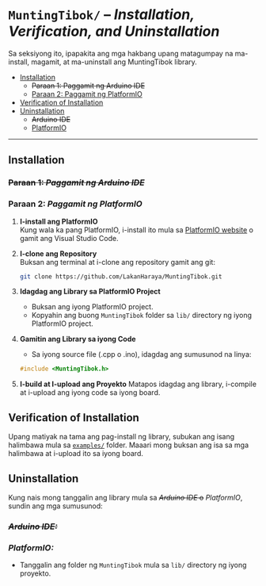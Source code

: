 # `MuntingTibok/` – *Installation, Verification, and Uninstallation*

Sa seksiyong ito, ipapakita ang mga hakbang upang matagumpay na ma-install, magamit, at ma-uninstall ang MuntingTibok library.

- [Installation](#installation)  
  - ~~Paraan 1: Paggamit ng Arduino IDE~~
  - [Paraan 2: Paggamit ng PlatformIO](#paraan-2-paggamit-ng-platformio)
- [Verification of Installation](#verification-of-installation)  
- [Uninstallation](#uninstallation)  
  - ~~Arduino IDE~~ 
  - [PlatformIO](#platformio)  

---
## Installation

### ~~Paraan 1: *Paggamit ng Arduino IDE*~~

<!-- 1. **I-download ang Library**  
   I-download ang `MuntingTibok` library zip file mula sa [MuntingTibok Repository](https://github.com/LakanHaraya/MuntingTibok.git).

2. **Buksan ang Arduino IDE**  
   I-launch ang Arduino IDE sa iyong computer.

3. **Magdagdag ng Library**  
   - Pumunta sa `Sketch` menu at piliin ang `Include Library` > `Add .ZIP Library...`.
   - Hanapin ang na-download na `MuntingTibok` zip file at piliin ito.
   
    >   Matapos itong gawin, awtomatikong madadagdag ang library sa iyong Arduino IDE.

4. **I-verify ang Pagkakasunod ng Installation**  
   - Pumunta sa `Sketch` > `Include Library` at hanapin ang `MuntingTibok` sa listahan ng mga available na library.  
   - Kung makikita mo ito, matagumpay na itong na-install. -->

### Paraan 2: *Paggamit ng PlatformIO*

1. **I-install ang PlatformIO**  
   Kung wala ka pang PlatformIO, i-install ito mula sa [PlatformIO website](https://platformio.org/) o gamit ang Visual Studio Code.

2. **I-clone ang Repository**  
   Buksan ang terminal at i-clone ang repository gamit ang git:
   ```bash
   git clone https://github.com/LakanHaraya/MuntingTibok.git
   ```

3. **Idagdag ang Library sa PlatformIO Project**

   - Buksan ang iyong PlatformIO project.
   - Kopyahin ang buong `MuntingTibok` folder sa `lib/` directory ng iyong PlatformIO project.

4. **Gamitin ang Library sa iyong Code**

   - Sa iyong source file (.cpp o .ino), idagdag ang sumusunod na linya:

   ``` cpp
   #include <MuntingTibok.h>
   ```

5. **I-build at I-upload ang Proyekto**
Matapos idagdag ang library, i-compile at i-upload ang iyong code sa iyong board.

## Verification of Installation
Upang matiyak na tama ang pag-install ng library, subukan ang isang halimbawa mula sa [`examples/`](../examples/) folder. Maaari mong buksan ang isa sa mga halimbawa at i-upload ito sa iyong board.

## Uninstallation
Kung nais mong tanggalin ang library mula sa ~~*Arduino IDE* o~~ *PlatformIO*, sundin ang mga sumusunod:

### ~~*Arduino IDE:*~~
<!-- - Pumunta sa `Sketch` > `Include Library` > `Manage Libraries...`

- Hanapin ang `MuntingTibok` at i-click ang **"Remove"** button. -->

### *PlatformIO:*
- Tanggalin ang folder ng `MuntingTibok` mula sa `lib/` directory ng iyong proyekto.

